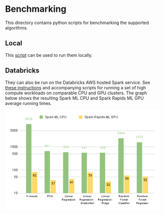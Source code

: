 # Benchmarking
This directory contains python scripts for benchmarking the supported algorithms.

## Local
This [script](../run_benchmark.sh) can be used to run them locally.

## Databricks
They can also be run on the Databricks AWS hosted Spark service.  See [these instructions](databricks/README.md) and accompanying scripts for running a set of high compute workloads on comparable CPU and GPU clusters.   The graph below shows the resulting Spark ML CPU and Spark Rapids ML GPU average running times.

![Databricks AWS benchmarking results](databricks/results/running_times.png)


